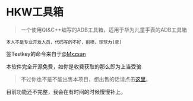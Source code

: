 # HKW工具箱
> 一个使用Qt&C++编写的ADB工具箱，适用于华为儿童手表的ADB工具箱

`本人不是专业开发人员，代码写的不好，别喷，球球力(悲)`

签Testkey的命令来自于[@Mxzsan](https://space.bilibili.com/2076292953)

本软件完全开源免费，如你是收费获取的那么即为上当受骗

> 不过你也不是不能出售本项目，想出售的话请点击[这里](https://cn.bing.com/search?q=%E5%A6%82%E4%BD%95%E5%88%A4%E6%96%AD%E8%87%AA%E5%B7%B1%E6%98%AF%E4%B8%8D%E6%98%AF%E5%82%BB%E9%80%BC&cvid=90bc5729d57f4925aea8bc27a16f7766&gs_lcrp=EgZjaHJvbWUqBggBEAAYQDIGCAAQRRg5MgYIARAAGEAyBggCEAAYQDIGCAMQABhA0gEJMjE1MDNqMGoxqAIAsAIA&FORM=ANAB01&PC=U531)。

目前功能还不完整，我会在有时间的时候慢慢补上。